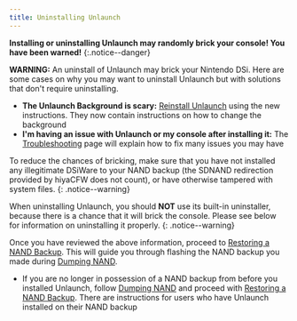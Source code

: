 ```yaml
---
title: Uninstalling Unlaunch
---
```


**Installing or uninstalling Unlaunch may randomly brick your console! You have been warned!**
{:.notice--danger}

**WARNING:** An uninstall of Unlaunch may brick your Nintendo DSi. Here are some cases on why you may want to uninstall Unlaunch but with solutions that don't require uninstalling.

- **The Unlaunch Background is scary:** [Reinstall Unlaunch](installing-unlaunch) using the new instructions. They now contain instructions on how to change the background
- **I'm having an issue with Unlaunch or my console after installing it:** The [Troubleshooting](troubleshooting#unlaunch) page will explain how to fix many issues you may have

To reduce the chances of bricking, make sure that you have not installed any illegitimate DSiWare to your NAND backup (the SDNAND redirection provided by hiyaCFW does not count), or have otherwise tampered with system files.
{: .notice--warning}

When uninstalling Unlaunch, you should **NOT** use its built-in uninstaller, because there is a chance that it will brick the console. Please see below for information on uninstalling it properly.
{: .notice--warning}

Once you have reviewed the above information, proceed to [Restoring a NAND Backup](restoring-nand). This will guide you through flashing the NAND backup you made during [Dumping NAND](dumping-nand).
- If you are no longer in possession of a NAND backup from before you installed Unlaunch, follow [Dumping NAND](dumping-nand) and proceed with [Restoring a NAND Backup](restoring-nand). There are instructions for users who have Unlaunch installed on their NAND backup
